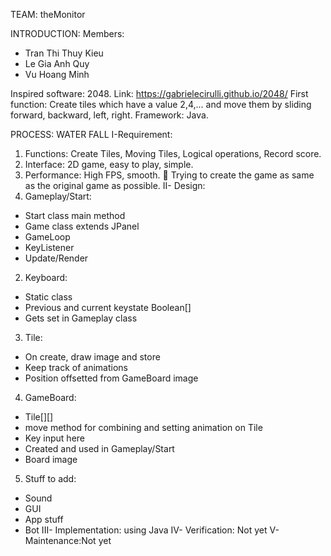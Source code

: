 TEAM: theMonitor

INTRODUCTION:
Members:
+ Tran Thi Thuy Kieu
+ Le Gia Anh Quy
+ Vu Hoang Minh

Inspired software: 2048. Link: https://gabrielecirulli.github.io/2048/
First function: Create tiles which have a value 2,4,... and move them by sliding forward, backward, left, right.
Framework: Java.


PROCESS: WATER FALL
I-Requirement:
1.	Functions: Create Tiles, Moving Tiles, Logical operations, Record score.
2.	Interface: 2D game, easy to play, simple.
3.	Performance: High FPS, smooth.
	Trying to create the game as same as the original game as possible.
II- Design:
1. Gameplay/Start:
+ Start class main method
+ Game class extends JPanel
+ GameLoop
+ KeyListener
+ Update/Render
2.	Keyboard:
+ Static class
+ Previous and current keystate Boolean[]
+ Gets set in Gameplay class
3.	Tile:
+ On create, draw image and store
+ Keep track of animations
+ Position offsetted from GameBoard image
4.	GameBoard:
+ Tile[][]
+ move method for combining and setting animation on Tile
+ Key input here
+ Created and used in Gameplay/Start
+ Board image
5.	Stuff to add:
+ Sound
+ GUI
+ App stuff
+ Bot
III- Implementation: using Java
IV- Verification: Not yet
V- Maintenance:Not yet
